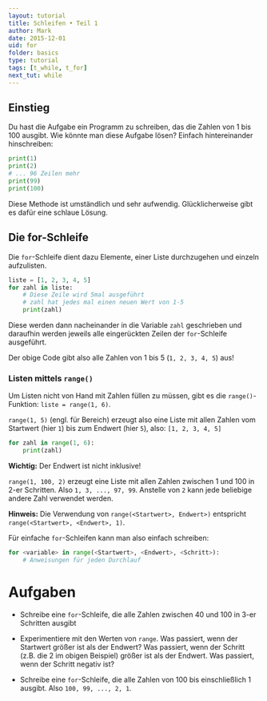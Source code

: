 ```yaml
---
layout: tutorial  
title: Schleifen • Teil 1
author: Mark
date: 2015-12-01
uid: for
folder: basics
type: tutorial
tags: [t_while, t_for]
next_tut: while
---
```


## Einstieg

Du hast die Aufgabe ein Programm zu schreiben, das die Zahlen von 1 bis
100 ausgibt. Wie könnte man diese Aufgabe lösen? Einfach hintereinander
hinschreiben:

```python
print(1)
print(2)
# ... 96 Zeilen mehr
print(99)
print(100)
```

Diese Methode ist umständlich und sehr aufwendig. Glücklicherweise gibt
es dafür eine schlaue Lösung.

## Die for-Schleife

Die `for`-Schleife dient dazu Elemente, einer Liste durchzugehen und einzeln aufzulisten.

```python
liste = [1, 2, 3, 4, 5]
for zahl in liste:
    # Diese Zeile wird 5mal ausgeführt
    # zahl hat jedes mal einen neuen Wert von 1-5
    print(zahl)
```    
Diese werden dann nacheinander
in die Variable `zahl` geschrieben und daraufhin werden jeweils alle eingerückten Zeilen der `for`-Schleife ausgeführt.  

Der obige Code gibt also alle Zahlen von 1 bis 5 (`1, 2, 3, 4, 5`) aus!


### Listen mittels `range()`
Um Listen nicht von Hand mit Zahlen füllen zu müssen, gibt es die `range()`-Funktion: `liste = range(1, 6)`.

`range(1, 5)` (engl. für Bereich) erzeugt also eine Liste mit allen Zahlen vom Startwert (hier `1`)
bis zum Endwert (hier `5`), also: `[1, 2, 3, 4, 5]`

```python
for zahl in range(1, 6):
    print(zahl)
```    

**Wichtig:** Der Endwert ist nicht inklusive!


`range(1, 100, 2)` erzeugt eine Liste mit allen Zahlen zwischen 1 und 100 in 2-er
Schritten. Also `1, 3, ..., 97, 99`. Anstelle von `2` kann jede beliebige andere Zahl verwendet
werden.

**Hinweis:** Die Verwendung von `range(<Startwert>, Endwert>)` entspricht `range(<Startwert>, <Endwert>, 1)`.

Für einfache `for`-Schleifen kann man also einfach schreiben:

```python
for <variable> in range(<Startwert>, <Endwert>, <Schritt>):
    # Anweisungen für jeden Durchlauf
```


Aufgaben
========

-   Schreibe eine `for`-Schleife, die alle Zahlen zwischen 40 und 100 in 3-er
    Schritten ausgibt

-   Experimentiere mit den Werten von `range`. Was passiert, wenn der Startwert
    größer ist als der Endwert? Was passiert, wenn der Schritt (z.B. die
    2 im obigen Beispiel) größer ist als der Endwert. Was passiert, wenn
    der Schritt negativ ist?

-   Schreibe eine `for`-Schleife, die alle Zahlen von 100 bis einschließlich
    1 ausgibt. Also `100, 99, ..., 2, 1`.
